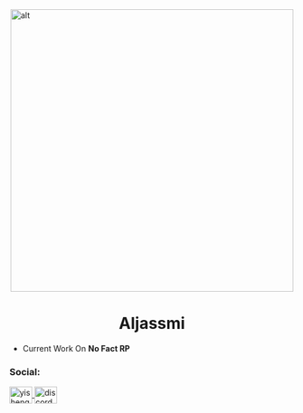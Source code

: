<div style="display: flex; justify-content: center;">
    <img alt="alt" width="500" src="https://i.imgur.com/3eue6GG.gif">
</div>
<h1 align="center">Aljassmi</h1>

- Current Work On **No Fact RP**

<h3 align="left">Social:</h3>
<p align="left">
    <a href="https://instagram.com/3ei4" target="blank">
        <img align="center" src="https://raw.githubusercontent.com/rahuldkjain/github-profile-readme-generator/master/src/images/icons/Social/instagram.svg" alt="yisheng_cheww" height="30" width="40" />
    </a>
    <a href="https://discord.gg/nf1" target="blank">
        <img align="center" src="https://raw.githubusercontent.com/rahuldkjain/github-profile-readme-generator/master/src/images/icons/Social/discord.svg" alt="discord" height="30" width="40" />
    </a>
</p>

